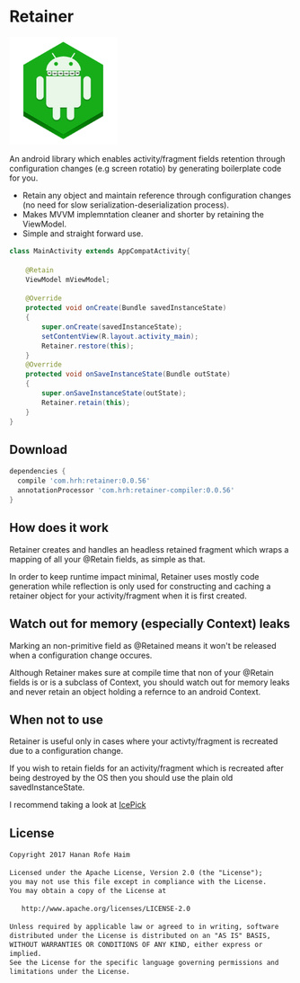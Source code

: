 Retainer
============
![Logo](icon/logo.png)

An android library which enables activity/fragment fields retention through configuration changes (e.g screen rotatio) by generating boilerplate code for you.

 * Retain any object and maintain reference through configuration changes (no need for slow serialization-deserialization process).
 * Makes MVVM implemntation cleaner and shorter by retaining the ViewModel.
 * Simple and straight forward use.

```java
class MainActivity extends AppCompatActivity{

    @Retain
    ViewModel mViewModel;

    @Override
    protected void onCreate(Bundle savedInstanceState)
    {
        super.onCreate(savedInstanceState);
        setContentView(R.layout.activity_main);
        Retainer.restore(this);
    }
    @Override
    protected void onSaveInstanceState(Bundle outState)
    {
        super.onSaveInstanceState(outState);
        Retainer.retain(this);
    }
}

```

Download
--------

```groovy
dependencies {
  compile 'com.hrh:retainer:0.0.56'
  annotationProcessor 'com.hrh:retainer-compiler:0.0.56'
}
```

How does it work
--------
Retainer creates and handles an headless retained fragment which wraps a mapping of all your @Retain fields, as simple as that.

In order to keep runtime impact minimal, Retainer uses mostly code generation while reflection is only used for constructing and caching a retainer object for your activity/fragment when it is first created.

Watch out for memory (especially Context) leaks
--------
Marking an non-primitive field as @Retained means it won't be released when a configuration change occures.

Although Retainer makes sure at compile time that non of your @Retain fields is or is a subclass of Context, you should
watch out for memory leaks and never retain an object holding a refernce to an android Context.

When not to use
--------
Retainer is useful only in cases where your activty/fragment is recreated due to a configuration change.

If you wish to retain fields for an activity/fragment which is recreated after being destroyed by the OS then you should use the plain old savedInstanceState.

I recommend taking a look at [IcePick](https://github.com/frankiesardo/icepick)

License
-------

    Copyright 2017 Hanan Rofe Haim

    Licensed under the Apache License, Version 2.0 (the "License");
    you may not use this file except in compliance with the License.
    You may obtain a copy of the License at

       http://www.apache.org/licenses/LICENSE-2.0

    Unless required by applicable law or agreed to in writing, software
    distributed under the License is distributed on an "AS IS" BASIS,
    WITHOUT WARRANTIES OR CONDITIONS OF ANY KIND, either express or implied.
    See the License for the specific language governing permissions and
    limitations under the License.
